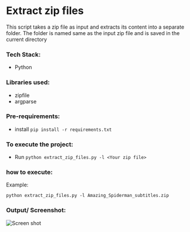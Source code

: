 # Extract zip files
This script takes a zip file as input and extracts its content into a separate folder.
The folder is named same as the input zip file and is saved in the current directory

### Tech Stack:
+ Python

### Libraries used:
+ zipfile
+ argparse

###  Pre-requirements:
+ install `pip install -r requirements.txt`

### To execute the project:
+ Run `python extract_zip_files.py -l <Your zip file>`

### how to execute:
Example:
```
python extract_zip_files.py -l Amazing_Spiderman_subtitles.zip
```

### Output/ Screenshot:
![Screen shot](output.png)

